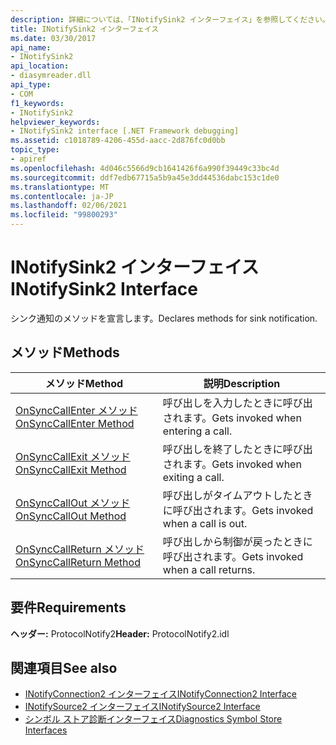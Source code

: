 ```yaml
---
description: 詳細については、「INotifySink2 インターフェイス」を参照してください。
title: INotifySink2 インターフェイス
ms.date: 03/30/2017
api_name:
- INotifySink2
api_location:
- diasymreader.dll
api_type:
- COM
f1_keywords:
- INotifySink2
helpviewer_keywords:
- INotifySink2 interface [.NET Framework debugging]
ms.assetid: c1018789-4206-455d-aacc-2d876fc0d0bb
topic_type:
- apiref
ms.openlocfilehash: 4d046c5566d9cb1641426f6a990f39449c33bc4d
ms.sourcegitcommit: ddf7edb67715a5b9a45e3dd44536dabc153c1de0
ms.translationtype: MT
ms.contentlocale: ja-JP
ms.lasthandoff: 02/06/2021
ms.locfileid: "99800293"
---
```

# <a name="inotifysink2-interface"></a><span data-ttu-id="b930d-103">INotifySink2 インターフェイス</span><span class="sxs-lookup"><span data-stu-id="b930d-103">INotifySink2 Interface</span></span>

<span data-ttu-id="b930d-104">シンク通知のメソッドを宣言します。</span><span class="sxs-lookup"><span data-stu-id="b930d-104">Declares methods for sink notification.</span></span>  
  
## <a name="methods"></a><span data-ttu-id="b930d-105">メソッド</span><span class="sxs-lookup"><span data-stu-id="b930d-105">Methods</span></span>  
  
|<span data-ttu-id="b930d-106">メソッド</span><span class="sxs-lookup"><span data-stu-id="b930d-106">Method</span></span>|<span data-ttu-id="b930d-107">説明</span><span class="sxs-lookup"><span data-stu-id="b930d-107">Description</span></span>|  
|------------|-----------------|  
|[<span data-ttu-id="b930d-108">OnSyncCallEnter メソッド</span><span class="sxs-lookup"><span data-stu-id="b930d-108">OnSyncCallEnter Method</span></span>](inotifysink2-onsynccallenter-method.md)|<span data-ttu-id="b930d-109">呼び出しを入力したときに呼び出されます。</span><span class="sxs-lookup"><span data-stu-id="b930d-109">Gets invoked when entering a call.</span></span>|  
|[<span data-ttu-id="b930d-110">OnSyncCallExit メソッド</span><span class="sxs-lookup"><span data-stu-id="b930d-110">OnSyncCallExit Method</span></span>](inotifysink2-onsynccallexit-method.md)|<span data-ttu-id="b930d-111">呼び出しを終了したときに呼び出されます。</span><span class="sxs-lookup"><span data-stu-id="b930d-111">Gets invoked when exiting a call.</span></span>|  
|[<span data-ttu-id="b930d-112">OnSyncCallOut メソッド</span><span class="sxs-lookup"><span data-stu-id="b930d-112">OnSyncCallOut Method</span></span>](inotifysink2-onsynccallout-method.md)|<span data-ttu-id="b930d-113">呼び出しがタイムアウトしたときに呼び出されます。</span><span class="sxs-lookup"><span data-stu-id="b930d-113">Gets invoked when a call is out.</span></span>|  
|[<span data-ttu-id="b930d-114">OnSyncCallReturn メソッド</span><span class="sxs-lookup"><span data-stu-id="b930d-114">OnSyncCallReturn Method</span></span>](inotifysink2-onsynccallreturn-method.md)|<span data-ttu-id="b930d-115">呼び出しから制御が戻ったときに呼び出されます。</span><span class="sxs-lookup"><span data-stu-id="b930d-115">Gets invoked when a call returns.</span></span>|  
  
## <a name="requirements"></a><span data-ttu-id="b930d-116">要件</span><span class="sxs-lookup"><span data-stu-id="b930d-116">Requirements</span></span>  

 <span data-ttu-id="b930d-117">**ヘッダー:** ProtocolNotify2</span><span class="sxs-lookup"><span data-stu-id="b930d-117">**Header:** ProtocolNotify2.idl</span></span>  
  
## <a name="see-also"></a><span data-ttu-id="b930d-118">関連項目</span><span class="sxs-lookup"><span data-stu-id="b930d-118">See also</span></span>

- [<span data-ttu-id="b930d-119">INotifyConnection2 インターフェイス</span><span class="sxs-lookup"><span data-stu-id="b930d-119">INotifyConnection2 Interface</span></span>](inotifyconnection2-interface.md)
- [<span data-ttu-id="b930d-120">INotifySource2 インターフェイス</span><span class="sxs-lookup"><span data-stu-id="b930d-120">INotifySource2 Interface</span></span>](inotifysource2-interface.md)
- [<span data-ttu-id="b930d-121">シンボル ストア診断インターフェイス</span><span class="sxs-lookup"><span data-stu-id="b930d-121">Diagnostics Symbol Store Interfaces</span></span>](diagnostics-symbol-store-interfaces.md)
